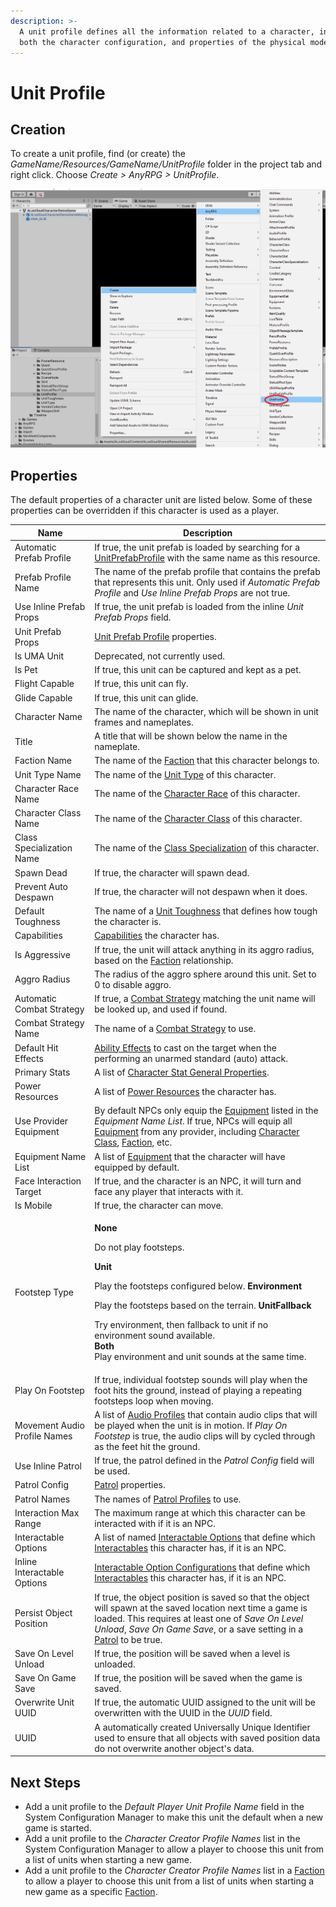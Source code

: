 ```yaml
---
description: >-
  A unit profile defines all the information related to a character, including
  both the character configuration, and properties of the physical model.
---
```


# Unit Profile

## Creation

To create a unit profile, find (or create) the _GameName/Resources/GameName/UnitProfile_ folder in the project tab and right click.  Choose _Create > AnyRPG > UnitProfile_.

![](<../.gitbook/assets/image (1) (2) (3).png>)

## Properties

The default properties of a character unit are listed below.  Some of these properties can be overridden if this character is used as a player.

| Name                         | Description                                                                                                                                                                                                                                                                                                                                                                                               |
| ---------------------------- | --------------------------------------------------------------------------------------------------------------------------------------------------------------------------------------------------------------------------------------------------------------------------------------------------------------------------------------------------------------------------------------------------------- |
| Automatic Prefab Profile     | If true, the unit prefab is loaded by searching for a [UnitPrefabProfile](unit-prefab-profile.md) with the same name as this resource.                                                                                                                                                                                                                                                                    |
| Prefab Profile Name          | The name of the prefab profile that contains the prefab that represents this unit.  Only used if _Automatic Prefab Profile_ and _Use Inline Prefab Props_ are not true.                                                                                                                                                                                                                                   |
| Use Inline Prefab Props      | If true, the unit prefab is loaded from the inline _Unit Prefab Props_ field.                                                                                                                                                                                                                                                                                                                             |
| Unit Prefab Props            | [Unit Prefab Profile](unit-prefab-profile.md) properties.                                                                                                                                                                                                                                                                                                                                                 |
| Is UMA Unit                  | Deprecated, not currently used.                                                                                                                                                                                                                                                                                                                                                                           |
| Is Pet                       | If true, this unit can be captured and kept as a pet.                                                                                                                                                                                                                                                                                                                                                     |
| Flight Capable               | If true, this unit can fly.                                                                                                                                                                                                                                                                                                                                                                               |
| Glide Capable                | If true, this unit can glide.                                                                                                                                                                                                                                                                                                                                                                             |
| Character Name               | The name of the character, which will be shown in unit frames and nameplates.                                                                                                                                                                                                                                                                                                                             |
| Title                        | A title that will be shown below the name in the nameplate.                                                                                                                                                                                                                                                                                                                                               |
| Faction Name                 | The name of the [Faction](faction.md) that this character belongs to.                                                                                                                                                                                                                                                                                                                                     |
| Unit Type Name               | The name of the [Unit Type](unit-type.md) of this character.                                                                                                                                                                                                                                                                                                                                              |
| Character Race Name          | The name of the [Character Race](character-race.md) of this character.                                                                                                                                                                                                                                                                                                                                    |
| Character Class Name         | The name of the [Character Class](character-class.md) of this character.                                                                                                                                                                                                                                                                                                                                  |
| Class Specialization Name    | The name of the [Class Specialization](class-specialization.md) of this character.                                                                                                                                                                                                                                                                                                                        |
| Spawn Dead                   | If true, the character will spawn dead.                                                                                                                                                                                                                                                                                                                                                                   |
| Prevent Auto Despawn         | If true, the character will not despawn when it does.                                                                                                                                                                                                                                                                                                                                                     |
| Default Toughness            | The name of a [Unit Toughness](unit-toughness.md) that defines how tough the character is.                                                                                                                                                                                                                                                                                                                |
| Capabilities                 | [Capabilities](../shared-properties/capabilities.md) the character has.                                                                                                                                                                                                                                                                                                                                   |
| Is Aggressive                | If true, the unit will attack anything in its aggro radius, based on the [Faction](faction.md) relationship.                                                                                                                                                                                                                                                                                              |
| Aggro Radius                 | The radius of the aggro sphere around this unit. Set to 0 to disable aggro.                                                                                                                                                                                                                                                                                                                               |
| Automatic Combat Strategy    | If true, a [Combat Strategy](combat-strategy.md) matching the unit name will be looked up, and used if found.                                                                                                                                                                                                                                                                                             |
| Combat Strategy Name         | The name of a [Combat Strategy](combat-strategy.md) to use.                                                                                                                                                                                                                                                                                                                                               |
| Default Hit Effects          | [Ability Effects](ability-effects/) to cast on the target when the performing an unarmed standard (auto) attack.                                                                                                                                                                                                                                                                                          |
| Primary Stats                | A list of [Character Stat General Properties](character-stat.md#general-properties).                                                                                                                                                                                                                                                                                                                      |
| Power Resources              | A list of [Power Resources](power-resource.md) the character has.                                                                                                                                                                                                                                                                                                                                         |
| Use Provider Equipment       | By default NPCs only equip the [Equipment](items/equipment.md) listed in the _Equipment Name List_.  If true, NPCs will equip all [Equipment](items/equipment.md) from any provider, including [Character Class](character-class.md), [Faction](faction.md), etc.                                                                                                                                         |
| Equipment Name List          | A list of [Equipment](items/equipment.md) that the character will have equipped by default.                                                                                                                                                                                                                                                                                                               |
| Face Interaction Target      | If true, and the character is an NPC, it will turn and face any player that interacts with it.                                                                                                                                                                                                                                                                                                            |
| Is Mobile                    | If true, the character can move.                                                                                                                                                                                                                                                                                                                                                                          |
| Footstep Type                | <p><strong>None</strong></p><p>Do not play footsteps.</p><p><strong>Unit</strong></p><p>Play the footsteps configured below. <strong>Environment</strong></p><p>Play the footsteps based on the terrain. <strong>UnitFallback</strong></p><p>Try environment, then fallback to unit if no environment sound available.<br><strong>Both</strong><br>Play environment and unit sounds at the same time.</p> |
| Play On Footstep             | If true, individual footstep sounds will play when the foot hits the ground, instead of playing a repeating footsteps loop when moving.                                                                                                                                                                                                                                                                   |
| Movement Audio Profile Names | A list of [Audio Profiles](audio-profile.md) that contain audio clips that will be played when the unit is in motion.  If _Play On Footstep_ is true, the audio clips will by cycled through as the feet hit the ground.                                                                                                                                                                                  |
| Use Inline Patrol            | If true, the patrol defined in the _Patrol Config_ field will be used.                                                                                                                                                                                                                                                                                                                                    |
| Patrol Config                | [Patrol](patrol-profile.md) properties.                                                                                                                                                                                                                                                                                                                                                                   |
| Patrol Names                 | The names of [Patrol Profiles](patrol-profile.md) to use.                                                                                                                                                                                                                                                                                                                                                 |
| Interaction Max Range        | The maximum range at which this character can be interacted with if it is an NPC.                                                                                                                                                                                                                                                                                                                         |
| Interactable Options         | A list of named [Interactable Options](interactable-option-configurations/) that define which [Interactables](interactable-option-configurations/) this character has, if it is an NPC.                                                                                                                                                                                                                   |
| Inline Interactable Options  | [Interactable Option Configurations](interactable-option-configurations/) that define which [Interactables](interactable-option-configurations/) this character has, if it is an NPC.                                                                                                                                                                                                                     |
| Persist Object Position      | If true, the object position is saved so that the object will spawn at the saved location next time a game is loaded. This requires at least one of _Save On Level Unload_, _Save On Game Save_, or a save setting in a [Patrol](patrol-profile.md) to be true.                                                                                                                                           |
| Save On Level Unload         | If true, the position will be saved when a level is unloaded.                                                                                                                                                                                                                                                                                                                                             |
| Save On Game Save            | If true, the position will be saved when the game is saved.                                                                                                                                                                                                                                                                                                                                               |
| Overwrite Unit UUID          | If true, the automatic UUID assigned to the unit will be overwritten with the UUID in the _UUID_ field.                                                                                                                                                                                                                                                                                                   |
| UUID                         | A automatically created Universally Unique Identifier used to ensure that all objects with saved position data do not overwrite another object's data.                                                                                                                                                                                                                                                    |

## Next Steps

* Add a unit profile to the _Default Player Unit Profile Name_ field in the System Configuration Manager to make this unit the default when a new game is started.
* Add a unit profile to the _Character Creator Profile Names_ list in the System Configuration Manager to allow a player to choose this unit from a list of units when starting a new game.
* Add a unit profile to the _Character Creator Profile Names_ list in a [Faction](faction.md) to allow a player to choose this unit from a list of units when starting a new game as a specific [Faction](faction.md).

